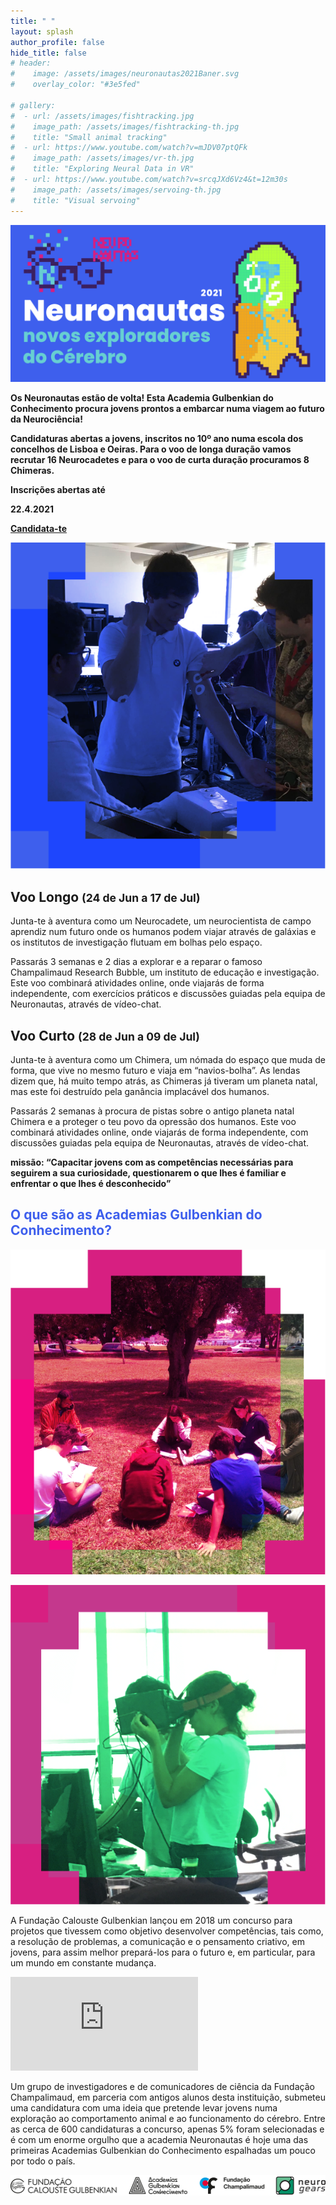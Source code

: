 ```yaml
---
title: " "
layout: splash
author_profile: false
hide_title: false
# header:
#    image: /assets/images/neuronautas2021Baner.svg
#    overlay_color: "#3e5fed"

# gallery:
#  - url: /assets/images/fishtracking.jpg
#    image_path: /assets/images/fishtracking-th.jpg
#    title: "Small animal tracking"
#  - url: https://www.youtube.com/watch?v=mJDV07ptQFk
#    image_path: /assets/images/vr-th.jpg
#    title: "Exploring Neural Data in VR"
#  - url: https://www.youtube.com/watch?v=srcqJXd6Vz4&t=12m30s
#    image_path: /assets/images/servoing-th.jpg
#    title: "Visual servoing"
---
```



<!-- <section id="highlights">
  <div style="width: 100%;text-align: center;">
    <a href="#reactive" class="btn btn--inverse padded"><img src="/assets/images/icon-reactive.svg" /><br>Reactive Algebra</a>
    <a href="#run-and-visualize" class="btn btn--inverse padded"><img src="/assets/images/icon-visualizer.svg" /><br>Run and Visualize</a>
    <a href="#community" class="btn btn--inverse padded"><img src="/assets/images/icon-community.svg" /><br>Open Community</a>
    <a href="#extensions" class="btn btn--inverse padded"><img src="/assets/images/icon-extensions.svg" /><br>Extensions</a>
  </div>
</section> -->


  <div class="splash-header-Blue">
    <div class="splash-image-large"> 
      <img src="/assets/images/NeuronautasBanner.svg" />
    </div>
    <div class="splash-block">
      <p class = "ex1"><strong>Os <span class="blue-font">Neuronautas</span> estão de volta! Esta Academia Gulbenkian do Conhecimento procura jovens prontos a embarcar numa viagem ao futuro da Neurociência!</strong></p> 
      <p><strong>Candidaturas abertas a jovens, inscritos no 10º ano numa escola dos concelhos de Lisboa e Oeiras. Para o voo de longa duração vamos recrutar 16 Neurocadetes e para o voo de curta duração procuramos 8 Chimeras.</strong></p>
      <p> </p>
      <b><span class="blue-font">Inscrições abertas até</span></b>
      <p><strong>22.4.2021</strong></p>
      <div class="splash-block-pink">
       <strong><b><p class="ex2"><a  class = "ex1" href="https://forms.gle/9sbZ72REQVdrwMeR8">Candidata-te</a></p></b></strong>
      </div>
    </div>
    <div class="splash-image">  
      <img src="/assets/images/photoBlue.png" />
    </div>
  </div>
  <div class="splash-header-BlueTop">
    <div class="splash-block">
      <h2>Voo Longo <small>(24 de Jun a 17 de Jul)</small></h2>
      <p> Junta-te à aventura como um Neurocadete, um neurocientista de campo aprendiz num futuro onde os humanos podem viajar através de galáxias e os institutos de investigação flutuam em bolhas pelo espaço.</p>
      <p>Passarás 3 semanas e 2 dias a explorar e a reparar o famoso Champalimaud Research Bubble, um instituto de educação e investigação. Este voo combinará atividades online, onde viajarás de forma independente, com exercícios práticos e discussões guiadas pela equipa de Neuronautas, através de vídeo-chat.</p>
    </div>
    <div class="splash-block">
      <h2>Voo Curto <small>(28 de Jun a 09 de Jul)</small></h2>
      <p>Junta-te à aventura como um Chimera, um nómada do espaço que muda de forma, que vive no mesmo futuro e viaja em “navios-bolha”. As lendas dizem que, há muito tempo atrás, as Chimeras já tiveram um planeta natal, mas este foi destruído pela ganância implacável dos humanos.</p><p>Passarás 2 semanas à procura de pistas sobre o antigo planeta natal Chimera e a proteger o teu povo da opressão dos humanos. Este voo combinará atividades online, onde viajarás de forma independente, com discussões guiadas pela equipa de Neuronautas, através de vídeo-chat.</p>
    </div> 
    <div class="splash-block-wide">
      <p class = "ex1"><strong><span class="blue-font">missão: </span>“Capacitar jovens com as competências necessárias para seguirem a sua curiosidade, questionarem o que lhes é familiar e enfrentar o que lhes é desconhecido”</strong></p>
    </div>
  </div>
  <div class="splash-header">
    <div class="splash-block"></div>
    <div class="splash-block">
      <span style="color:#3e5fed"><h2>O que são as Academias Gulbenkian do Conhecimento?</h2></span>
    </div>
  </div>
 <div class="splash-header-Pink">
     <div class="splash-imageTop">  
      <img src="/assets/images/photoRed.png" />
      <p></p>
      <img src="/assets/images/photoGreen.png" />
    </div>
    <div class="splash-block"> 
      <p>A Fundação Calouste Gulbenkian lançou em 2018 um concurso para projetos que tivessem como objetivo desenvolver competências, tais como, a resolução de problemas, a comunicação e o pensamento criativo, em jovens, para assim melhor prepará-los para o futuro e, em particular, para um mundo em constante mudança.</p>
      <iframe src="https://www.youtube.com/embed/FRCwWx-dlZE"  frameborder="0"> </iframe>
      <p></p><p>Um grupo de investigadores e de comunicadores de ciência da Fundação Champalimaud, em parceria com antigos alunos desta instituição, submeteu uma candidatura com uma ideia que pretende levar jovens numa exploração ao comportamento animal e ao funcionamento do cérebro. Entre as cerca de 600 candidaturas a concurso, apenas 5% foram selecionadas e é com um enorme orgulho que a academia Neuronautas é hoje uma das primeiras Academias Gulbenkian do Conhecimento espalhadas um pouco por todo o país.</p>
      <!-- <div class="splash-header-Pink">
        <div class="splash-block">
          <p class="small">Informações sobre este programa</p><p class="small"><a  class = "ex1" href="https://gulbenkian.pt/academias/">Academias Gulbenkian</a></p>
        </div>
        <div class="splash-block">
          <p class="small">Espreitar os Neuronautas </p><p class="small"><a  class = "ex1" href="https://gulbenkian.pt/academias/videos/fundacao-champalimaud/">Academia Neuronautas</a></p>
        </div>
      </div> -->
    </div>
  </div>
  <!-- <div class="splash-block" > -->
  <div class="splash-image-large">  
      <img src="/assets/images/Logos.svg" />
    <!-- </div> -->
  </div>

